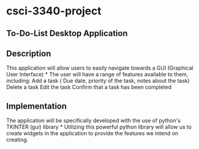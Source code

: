 # csci-3340-project

## To-Do-List Desktop Application 

## Description
This application will allow users to easily navigate towards a GUI (Graphical User Interface) * The user will have a range of features available to them, including: 
Add a task ( Due date, priority of the task, notes about the task) 
Delete a task 
Edit the task 
Confirm that a task has been completed
## Implementation
The application will be specifically developed with the use of python's TKINTER (gui) library * Utilizing this powerful python library will allow us to create widgets in the application to provide the features we intend on creating.
